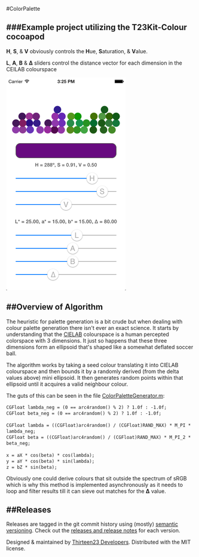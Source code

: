 #ColorPalette

###Example project utilizing the T23Kit-Colour cocoapod
-------------
**H**, **S**, & **V** obviously controls the **H**ue, **S**aturation, & **V**alue.

**L**, **A**, **B** & **∆** sliders control the distance vector for each dimension in the CEILAB colourspace

![Alt text](https://github.com/thirteen23/ColorPalette/blob/master/screen_shot.jpg)

##Overview of Algorithm
-------------
The heuristic for palette generation is a bit crude but when dealing with colour palette generation there isn't ever an exact science. It starts by understanding that the [CIELAB](http://en.wikipedia.org/wiki/Lab_color_space) colourspace is a human percepted colorspace with 3 dimensions. It just so happens that these three dimensions form an ellipsoid that's shaped like a somewhat deflated soccer ball.

The algorithm works by taking a seed colour translating it into CIELAB colourspace and then bounds it by a randomly derived (from the delta values above) mini ellipsoid. It then generates random points within that ellipsoid until it acquires a valid neighbour colour.

The guts of this can be seen in the file [ColorPaletteGenerator.m](https://github.com/thirteen23/ColorPalette/blob/master/ColorPalette/ColorPaletteGenerator.m):


    CGFloat lambda_neg = (0 == arc4random() % 2) ? 1.0f : -1.0f;
    CGFloat beta_neg = (0 == arc4random() % 2) ? 1.0f : -1.0f;
    
    CGFloat lambda = ((CGFloat)arc4random() / (CGFloat)RAND_MAX) * M_PI * lambda_neg;
    CGFloat beta = ((CGFloat)arc4random() / (CGFloat)RAND_MAX) * M_PI_2 * beta_neg;
    
    x = aX * cos(beta) * cos(lambda);
    y = aY * cos(beta) * sin(lambda);
    z = bZ * sin(beta);
    
Obviously one could derive colours that sit outside the spectrum of sRGB which is why this method is implemented asynchronously as it needs to loop and filter results till it can sieve out matches for the **∆** value.

##Releases
-------------
Releases are tagged in the git commit history using (mostly) [semantic versioning](http://semver.org). Check out the [releases and release notes](https://github.com/thirteen23/T23Kit-Colour/blob/master/RELEASE) for each version.

Designed & maintained by [Thirteen23 Developers](mailto:dev@thirteen23.com). Distributed with the MIT license.